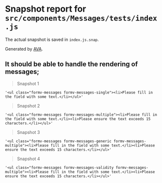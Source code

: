 # Snapshot report for `src/components/Messages/tests/index.js`

The actual snapshot is saved in `index.js.snap`.

Generated by [AVA](https://ava.li).

## It should be able to handle the rendering of messages;

> Snapshot 1

    '<ul class="formv-messages formv-messages-single"><li>Please fill in the field with some text.</li></ul>'

> Snapshot 2

    '<ul class="formv-messages formv-messages-multiple"><li>Please fill in the field with some text.</li><li>Please ensure the text exceeds 15 characters.</li></ul>'

> Snapshot 3

    '<ul class="formv-messages formv-messages-generic formv-messages-multiple"><li>Please fill in the field with some text.</li><li>Please ensure the text exceeds 15 characters.</li></ul>'

> Snapshot 4

    '<ul class="formv-messages formv-messages-validity formv-messages-multiple"><li>Please fill in the field with some text.</li><li>Please ensure the text exceeds 15 characters.</li></ul>'
